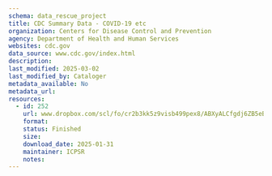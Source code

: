 ```yaml
---
schema: data_rescue_project 
title: CDC Summary Data - COVID-19 etc
organization: Centers for Disease Control and Prevention
agency: Department of Health and Human Services
websites: cdc.gov
data_source: www.cdc.gov/index.html
description: 
last_modified: 2025-03-02
last_modified_by: Cataloger
metadata_available: No
metadata_url: 
resources:
  - id: 252
    url: www.dropbox.com/scl/fo/cr2b3kk5z9visb499pex8/ABXyALCfgdj6ZB5eBGCO970?rlkey=un88pgj71cgqssrph611g94q3&dl=0
    format: 
    status: Finished
    size: 
    download_date: 2025-01-31
    maintainer: ICPSR
    notes: 
---
```

